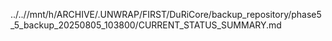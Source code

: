 ../..//mnt/h/ARCHIVE/.UNWRAP/FIRST/DuRiCore/backup_repository/phase5_5_backup_20250805_103800/CURRENT_STATUS_SUMMARY.md